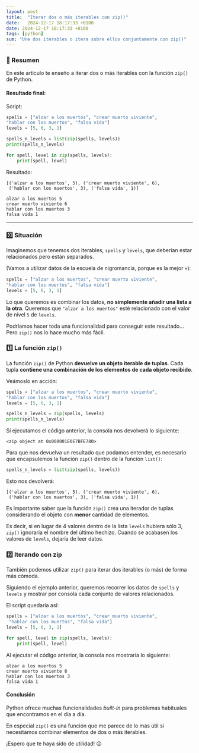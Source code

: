 ```yaml
---
layout: post
title:  "Iterar dos o más iterables con zip()"
date:   2024-12-17 18:17:33 +0100
date: 2024-12-17 18:17:33 +0100
tags: [python]
sum: "Une dos iterables o itera sobre ellos conjuntamente con zip()"
---
```


### 📌 Resumen

En este artículo te enseño a iterar dos o más iterables con la función `zip()` de Python.

#### Resultado final:

Script:

```python
spells = ["alzar a los muertos", "crear muerto viviente",
"hablar con los muertos", "falsa vida"]
levels = [5, 6, 3, 1]

spells_n_levels = list(zip(spells, levels))
print(spells_n_levels)

for spell, level in zip(spells, levels):
	print(spell, level)
```

Resultado:

```shell
[('alzar a los muertos', 5), ('crear muerto viviente', 6),
 ('hablar con los muertos', 3), ('falsa vida', 1)]

alzar a los muertos 5
crear muerto viviente 6
hablar con los muertos 3
falsa vida 1
```

---

### 0️⃣ Situación

Imaginemos que tenemos dos iterables, `spells` y `levels`, que deberían estar relacionados pero están separados.

(Vamos a utilizar datos de la escuela de nigromancia, porque es la mejor 💀):

```python
spells = ["alzar a los muertos", "crear muerto viviente",
"hablar con los muertos", "falsa vida"]
levels = [5, 6, 3, 1]
```

Lo que queremos es combinar los datos, **no simplemente añadir una lista a la otra**. Queremos que `"alzar a los muertos"` esté relacionado con el valor de nivel `5` de `levels`.

Podríamos hacer toda una funcionalidad para conseguir este resultado... Pero `zip()` nos lo hace mucho más fácil.

### 1️⃣ La función `zip()`

La función `zip()` de Python **devuelve un objeto iterable de tuplas**.
Cada tupla **contiene una combinación de los elementos de cada objeto recibido**.

Veámoslo en acción:

```python
spells = ["alzar a los muertos", "crear muerto viviente",
"hablar con los muertos", "falsa vida"]
levels = [5, 6, 3, 1]

spells_n_levels = zip(spells, levels)
print(spells_n_levels)
```

Si ejecutamos el código anterior, la consola nos devolverá lo siguiente:

```shell
<zip object at 0x000001E0E7BFE780>
```

Para que nos devuelva un resultado que podamos entender, es necesario que encapsulemos la función `zip()` dentro de la función `list()`:

```python
spells_n_levels = list(zip(spells, levels))
```

Esto nos devolverá:

```shell
[('alzar a los muertos', 5), ('crear muerto viviente', 6),
 ('hablar con los muertos', 3), ('falsa vida', 1)]
```

Es importante saber que la función `zip()` crea una iterador de tuplas considerando el objeto con **menor** cantidad de elementos.

Es decir, si en lugar de 4 valores dentro de la lista `levels` hubiera sólo 3, `zip()` ignoraría el nombre del último hechizo. Cuando se acabasen los valores de `levels`, dejaría de leer datos.

### 2️⃣ Iterando con zip

También podemos utilizar `zip()` para iterar dos iterables (o más) de forma más cómoda.

Siguiendo el ejemplo anterior, queremos recorrer los datos de `spells` y `levels` y mostrar por consola cada conjunto de valores relacionados.

El script quedaría así:

```python
spells = ["alzar a los muertos", "crear muerto viviente",
 "hablar con los muertos", "falsa vida"]
levels = [5, 6, 3, 1]

for spell, level in zip(spells, levels):
	print(spell, level)
```

Al ejecutar el código anterior, la consola nos mostraría lo siguiente:

```shell
alzar a los muertos 5
crear muerto viviente 6
hablar con los muertos 3
falsa vida 1
```

#### Conclusión

Python ofrece muchas funcionalidades _built-in_ para problemas habituales que encontramos en el día a día.

En especial `zip()` es una función que me parece de lo más útil si necesitamos combinar elementos de dos o más iterables.

¡Espero que te haya sido de utilidad! 😉
